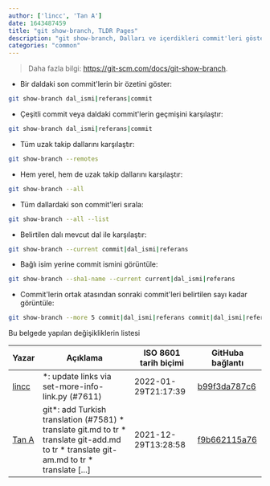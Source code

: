 ```yaml
---
author: ['lincc', 'Tan A']
date: 1643487459
title: "git show-branch, TLDR Pages"
description: "git show-branch, Dalları ve içerdikleri commit'leri göster:"
categories: "common"
---
```

> Daha fazla bilgi: <https://git-scm.com/docs/git-show-branch>.

- Bir daldaki son commit'lerin bir özetini göster:

```bash
git show-branch dal_ismi|referans|commit
```

- Çeşitli commit veya daldaki commit'lerin geçmişini karşılaştır:

```bash
git show-branch dal_ismi|referans|commit
```

- Tüm uzak takip dallarını karşılaştır:

```bash
git show-branch --remotes
```

- Hem yerel, hem de uzak takip dallarını karşılaştır:

```bash
git show-branch --all
```

- Tüm dallardaki son commit'leri sırala:

```bash
git show-branch --all --list
```

- Belirtilen dalı mevcut dal ile karşılaştır:

```bash
git show-branch --current commit|dal_ismi|referans
```

- Bağlı isim yerine commit ismini görüntüle:

```bash
git show-branch --sha1-name --current current|dal_ismi|referans
```

- Commit'lerin ortak atasından sonraki commit'leri belirtilen sayı kadar görüntüle:

```bash
git show-branch --more 5 commit|dal_ismi|referans commit|dal_ismi|referans ...
```
Bu belgede yapılan değişikliklerin listesi


Yazar | Açıklama | ISO 8601 tarih biçimi | GitHuba bağlantı
------|-----|-----|-----
[lincc](mailto:46962923+blueskyson@users.noreply.github.com) | *: update links via set-more-info-link.py (#7611) | 2022-01-29T21:17:39 | [b99f3da787c6](https://github.com/tldr-pages/tldr/commit/b99f3da787c6f43a545b9cb5ebd8265b1367fbc4)
[Tan A](mailto:40173707+yutyo@users.noreply.github.com) | git*: add Turkish translation (#7581) * translate git.md to tr * translate git-add.md to tr * translate git-am.md to tr * translate [...] | 2021-12-29T13:28:58 | [f9b662115a76](https://github.com/tldr-pages/tldr/commit/f9b662115a765f843982cea237d608aab423e3f7)

